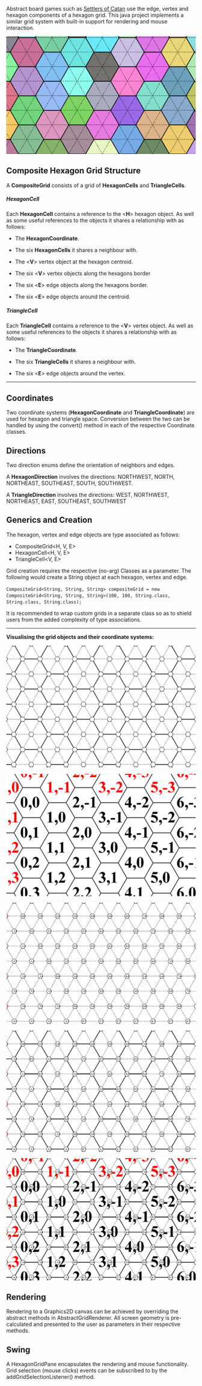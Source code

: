 Abstract board games such as [Settlers of Catan](https://en.wikipedia.org/wiki/Catan) use the edge, vertex and hexagon components of a hexagon grid. This java project implements a similar grid system with built-in support for rendering and mouse interaction.

![](/src/main/resources/image20250805180433.png)
## Composite Hexagon Grid Structure

A **CompositeGrid** consists of a grid of **HexagonCells** and **TriangleCells**.
##### HexagonCell
Each **HexagonCell** contains a reference to the \<**H**> hexagon object. As well as some useful references to the objects it shares a relationship with as follows:

- The **HexagonCoordinate**.

- The six **HexagonCells** it shares a neighbour with.

- The \<**V**> vertex object at the hexagon centroid.

- The six \<**V**> vertex objects along the hexagons border

- The six \<**E**> edge objects along the hexagons border.

- The six \<**E**> edge objects around the centroid.

##### TriangleCell
Each **TriangleCell** contains a reference to the \<**V**> vertex object. As well as some useful references to the objects it shares a relationship with as follows:

- The **TriangleCoordinate**.

- The six **TriangleCells** it shares a neighbour with.

- The six \<**E**> edge objects around the vertex.

---

## Coordinates
Two coordinate systems (**HexagonCoordinate** and **TriangleCoordinate**) are used for hexagon and triangle space. Conversion between the two can be handled by using the convert() method in each of the respective Coordinate classes.


## Directions
Two direction enums define the orientation of neighbors and edges.

A **HexagonDirection** involves the directions: NORTHWEST, NORTH, NORTHEAST, SOUTHEAST, SOUTH, SOUTHWEST.

A **TriangleDirection** involves the directions: WEST, NORTHWEST, NORTHEAST, EAST, SOUTHEAST, SOUTHWEST

## Generics and Creation
The hexagon, vertex and edge objects are type associated as follows:

- CompositeGrid<H, V, E>
- HexagonCell<H, V, E>
- TriangleCell<V, E>

Grid creation requires the respective (no-arg) Classes as a parameter. The following would create a String object at each hexagon, vertex and edge.

`CompositeGrid<String, String, String> compositeGrid = new CompositeGrid<String, String, String>(100, 100, String.class, String.class, String.class);`

It is recommended to wrap custom grids in a separate class so as to shield users from the added complexity of type associations.

---

**Visualising the grid objects and their coordinate systems:**

![](/src/main/resources/image20250805153639.png)

![](/src/main/resources/image20250805151003.png)

![](/src/main/resources/image20250805150628.png)

![](/src/main/resources/image20250805150705.png)

![](/src/main/resources/image20250805150807.png)

## Rendering
Rendering to a Graphics2D canvas can be achieved by overriding the abstract methods in AbstractGridRenderer. All screen geometry is pre-calculated and presented to the user as parameters in their respective methods.
## Swing
A HexagonGridPane encapsulates the rendering and mouse functionality.  Grid selection (mouse clicks) events can be subscribed to by the addGridSelectionListener() method.
